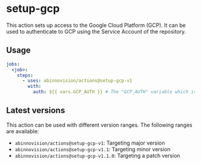 # setup-gcp

This action sets up access to the Google Cloud Platform (GCP). It can be used to authenticate to GCP using
the Service Account of the repository.

## Usage

[//]: # "x-release-please-start-major"

```yaml
jobs:
  <job>:
    steps:
      - uses: abinnovision/actions@setup-gcp-v1
        with:
          auth: ${{ vars.GCP_AUTH }} # The "GCP_AUTH" variable which is present in all repositories.
```

[//]: # "x-release-please-end"

## Latest versions

This action can be used with different version ranges. The following ranges are available:

- `abinnovision/actions@setup-gcp-v1`: Targeting major version <!-- x-release-please-major -->
- `abinnovision/actions@setup-gcp-v1.1`: Targeting minor version <!-- x-release-please-minor -->
- `abinnovision/actions@setup-gcp-v1.1.0`: Targeting a patch version <!-- x-release-please-version -->

